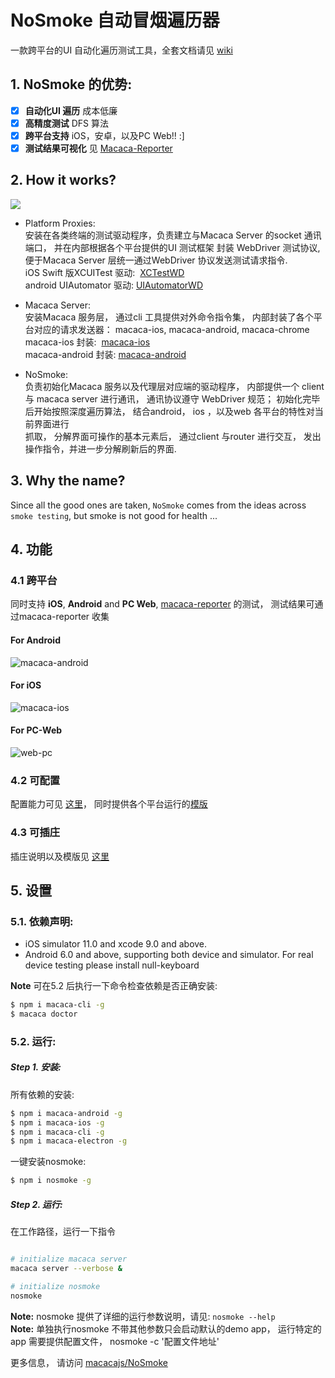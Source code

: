 # NoSmoke 自动冒烟遍历器


一款跨平台的UI 自动化遍历测试工具，全套文档请见 [wiki](https://github.com/macacajs/NoSmoke/wiki)

## 1. NoSmoke 的优势:

* [x] **自动化UI 遍历** 成本低廉
* [x] **高精度测试** DFS 算法
* [x] **跨平台支持** iOS，安卓，以及PC Web!! :\]
* [x] **测试结果可视化** 见 [Macaca-Reporter](https://github.com/macacajs/macaca-reporter)

## 2. How it works?

![](https://raw.githubusercontent.com/wiki/macacajs/NoSmoke/assets/macaca-architecture.png)

- Platform Proxies: <br/>
安装在各类终端的测试驱动程序，负责建立与Macaca Server 的socket 通讯端口， 并在内部根据各个平台提供的UI 测试框架 封装 WebDriver 测试协议, 便于Macaca Server 层统一通过WebDriver 协议发送测试请求指令. <br/>
iOS Swift 版XCUITest 驱动:  [XCTestWD](//github.com/macacajs/XCTestWD) <br/>
android UIAutomator 驱动: [UIAutomatorWD](//github.com/macacajs/UIAutomatorWD) <br/>

- Macaca Server: <br/>
安装Macaca 服务层， 通过cli 工具提供对外命令指令集， 内部封装了各个平台对应的请求发送器： macaca-ios, macaca-android, macaca-chrome <br/>
macaca-ios 封装:  [macaca-ios](//github.com/macacajs/macaca-ios)<br/>
macaca-android 封装: [macaca-android](//github.com/macacajs/macaca-android)<br/>

- NoSmoke: <br/>
负责初始化Macaca 服务以及代理层对应端的驱动程序， 内部提供一个 client 与 macaca server 进行通讯， 通讯协议遵守 WebDriver 规范； 初始化完毕后开始按照深度遍历算法， 结合android， ios ，以及web 各平台的特性对当前界面进行<br/>
抓取， 分解界面可操作的基本元素后， 通过client 与router 进行交互， 发出操作指令，并进一步分解刷新后的界面. <br/>


## 3. Why the name?

Since all the good ones are taken, `NoSmoke` comes from the ideas across `smoke testing`, but smoke is not good for health ...

## 4. 功能

### 4.1 跨平台

同时支持 **iOS**, **Android** and **PC Web**, [macaca-reporter](//github.com/macacajs/macaca-reporter) 的测试， 测试结果可通过macaca-reporter 收集

#### For Android

![macaca-android](https://user-images.githubusercontent.com/8198256/31303578-988f5db2-ab42-11e7-8b96-52175fe4ba92.gif)

#### For iOS

![macaca-ios](https://user-images.githubusercontent.com/8198256/31303576-98897564-ab42-11e7-9a12-36e5aaf5161d.gif)

#### For PC-Web

![web-pc](https://user-images.githubusercontent.com/8198256/31303577-988df9c2-ab42-11e7-8c60-1bd456cedddd.gif)

### 4.2 可配置

配置能力可见 [这里](https://github.com/macacajs/NoSmoke/wiki)， 同时提供各个平台运行的[模版](https://github.com/macacajs/NoSmoke/wiki/configuration-templates)

### 4.3 可插庄

插庄说明以及模版见 [这里](https://github.com/macacajs/NoSmoke/wiki/hook-templates)

## 5. 设置

### 5.1. 依赖声明:

* iOS simulator 11.0 and xcode 9.0 and above.
* Android 6.0 and above, supporting both device and simulator. For real device testing please install null-keyboard

**Note** 可在5.2 后执行一下命令检查依赖是否正确安装:

```bash
$ npm i macaca-cli -g
$ macaca doctor
```

### 5.2. 运行:

##### **Step 1.** 安装:

所有依赖的安装:

```bash
$ npm i macaca-android -g
$ npm i macaca-ios -g
$ npm i macaca-cli -g
$ npm i macaca-electron -g
```

一键安装nosmoke:

```bash
$ npm i nosmoke -g
```

##### **Step 2.** 运行:

在工作路径，运行一下指令

```bash

# initialize macaca server
macaca server --verbose &

# initialize nosmoke
nosmoke
```

**Note:** nosmoke 提供了详细的运行参数说明，请见: `nosmoke --help` <br/>
**Note:** 单独执行nosmoke 不带其他参数只会启动默认的demo app， 运行特定的app 需要提供配置文件， nosmoke -c '配置文件地址'


更多信息， 请访问 [macacajs/NoSmoke](//github.com/macacajs/NoSmoke)
